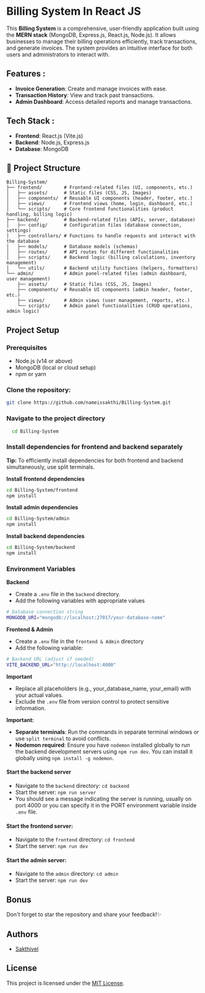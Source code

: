 # Billing System In React JS

This **Billing System** is a comprehensive, user-friendly application built using the **MERN stack** (MongoDB, Express.js, React.js, Node.js). It allows businesses to manage their billing operations efficiently, track transactions, and generate invoices. The system provides an intuitive interface for both users and administrators to interact with.

## Features :
 - **Invoice Generation**: Create and manage invoices with ease.
 - **Transaction History**: View and track past transactions.
 - **Admin Dashboard**: Access detailed reports and manage transactions.

## Tech Stack :
 - **Frontend**: React.js (Vite.js)
 - **Backend**: Node.js, Express.js
 - **Database**: MongoDB

## 📂 Project Structure
```
Billing-System/
├── frontend/        # Frontend-related files (UI, components, etc.)
│   ├── assets/      # Static files (CSS, JS, Images)
│   ├── components/  # Reusable UI components (header, footer, etc.)
│   ├── views/       # Frontend views (home, login, dashboard, etc.)
│   └── scripts/     # Core frontend functionalities (product handling, billing logic)
├── backend/         # Backend-related files (APIs, server, database)
│   ├── config/      # Configuration files (database connection, settings)
│   ├── controllers/ # Functions to handle requests and interact with the database
│   ├── models/      # Database models (schemas)
│   ├── routes/      # API routes for different functionalities
│   ├── scripts/     # Backend logic (billing calculations, inventory management)
│   └── utils/       # Backend utility functions (helpers, formatters)
└── admin/           # Admin panel-related files (admin dashboard, user management)
    ├── assets/      # Static files (CSS, JS, Images)
    ├── components/  # Reusable UI components (admin header, footer, etc.)
    ├── views/       # Admin views (user management, reports, etc.)
    └── scripts/     # Admin panel functionalities (CRUD operations, admin logic)
```

## **Project Setup**

### **Prerequisites**
 - Node.js (v14 or above)
 - MongoDB (local or cloud setup)
 - npm or yarn

### **Clone the repository:**
```bash
git clone https://github.com/nameissakthi/Billing-System.git
```

### **Navigate to the project directory**
```bash
  cd Billing-System
```

### Install dependencies for frontend and backend separately
**Tip:** To efficiently install dependencies for both frontend and backend simultaneously, use split terminals.

**Install frontend dependencies**
```bash
cd Billing-System/frontend
npm install
```

**Install admin dependencies**
```bash
cd Billing-System/admin
npm install
```

**Install backend dependencies**
```bash
cd Billing-System/backend
npm install
```

### Environment Variables
**Backend**
- Create a `.env` file in the `backend` directory.
- Add the following variables with appropriate values

```bash
# Database connection string
MONGODB_URI="mongodb://localhost:27017/your-database-name"
```

**Frontend & Admin**
- Create a `.env` file in the `frontend & Admin` directory
- Add the following variable:
```bash
# Backend URL (adjust if needed)
VITE_BACKEND_URL="http://localhost:4000" 
```

**Important**
- Replace all placeholders (e.g., your_database_name, your_email) with your actual values.
- Exclude the `.env` file from version control to protect sensitive information.

**Important:**
- **Separate terminals**: Run the commands in separate terminal windows or use `split terminal` to avoid conflicts.
- **Nodemon required**: Ensure you have `nodemon` installed globally to run the backend development servers using `npm run dev`. You can install it globally using `npm install -g nodemon`.

#### Start the backend server
- Navigate to the `backend` directory: `cd backend`
- Start the server: `npm run server`
- You should see a message indicating the server is running, usually on port 4000 or you can specify it in the PORT environment variable inside `.env` file.

#### Start the frontend server:
- Navigate to the `frontend` directory: `cd frontend`
- Start the server: `npm run dev`

#### Start the admin server:
- Navigate to the `admin` directory: `cd admin`
- Start the server: `npm run dev`

## **Bonus**
Don't forget to star the repository and share your feedback!✨

## Authors
- [Sakthivel](https://github.com/nameissakthi)

## License
This project is licensed under the [MIT License](LICENSE).
